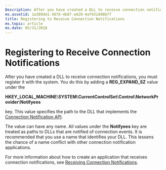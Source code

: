 ```yaml
---
Description: After you have created a DLL to receive connection notifications, you must register it with the system.
ms.assetid: 1a389de1-367d-4b07-a420-4af431d48b7f
title: Registering to Receive Connection Notifications
ms.topic: article
ms.date: 05/31/2018
---
```


# Registering to Receive Connection Notifications

After you have created a DLL to receive connection notifications, you must register it with the system. You do this by adding a **REG\_EXPAND\_SZ** value under the

**HKEY\_LOCAL\_MACHINE**\\**SYSTEM**\\**CurrentControlSet**\\**Control**\\**NetworkProvider**\\**Notifyees**

key. This value specifies the path to the DLL that implements the [Connection Notification API](connection-notification-api.md).

The value can have any name. All values under the **Notifyees** key are treated as paths to DLLs that are notified of connection events. It is recommended that you use a name that identifies your DLL. This lessens the chance of a name conflict with other connection notification applications.

For more information about how to create an application that receives connection notifications, see [Receiving Connection Notifications](receiving-connection-notifications.md).

 

 



